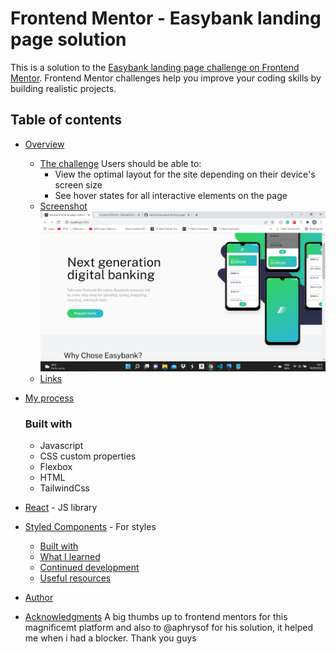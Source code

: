 # Frontend Mentor - Easybank landing page solution

This is a solution to the [Easybank landing page challenge on Frontend Mentor](https://www.frontendmentor.io/challenges/easybank-landing-page-WaUhkoDN). Frontend Mentor challenges help you improve your coding skills by building realistic projects.

## Table of contents

- [Overview](#overview)

  - [The challenge](#the-challenge)
    Users should be able to:
    - View the optimal layout for the site depending on their device's screen size
    - See hover states for all interactive elements on the page
  - [Screenshot](#screenshot)
    ![](./easybank-landingpage.png)
  - [Links](#links)

- [My process](#my-process)

  ### Built with

  - Javascript
  - CSS custom properties
  - Flexbox
  - HTML
  - TailwindCss

- [React](https://reactjs.org/) - JS library
- [Styled Components](https://styled-components.com/) - For styles
  - [Built with](#built-with)
  - [What I learned](#what-i-learned)
  - [Continued development](#continued-development)
  - [Useful resources](#useful-resources)
- [Author](#author)
- [Acknowledgments](#acknowledgments)
  A big thumbs up to frontend mentors for this magnificemt platform and also to
  @aphrysof for his solution, it helped me when i had a blocker.
  Thank you guys
